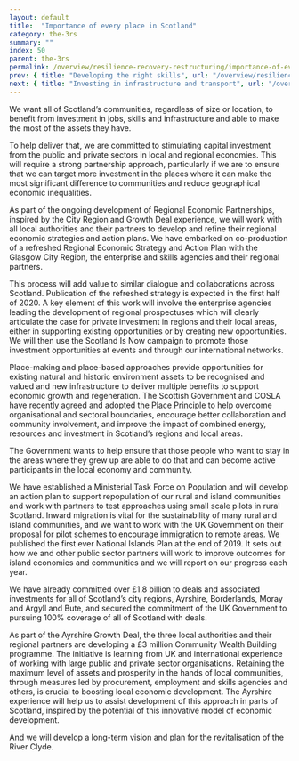```yaml
---
layout: default
title:  "Importance of every place in Scotland"
category: the-3rs
summary: ""
index: 50
parent: the-3rs
permalink: /overview/resilience-recovery-restructuring/importance-of-every-place-in-scotland/
prev: { title: "Developing the right skills", url: "/overview/resilience-recovery-restructuring/developing-the-right-skills/" }
next: { title: "Investing in infrastructure and transport", url: "/overview/resilience-recovery-restructuring/investing-infrastructure-and-transport/" }
---
```


We want all of Scotland’s communities, regardless of size or location, to benefit from investment in jobs, skills and infrastructure and able to make the most of the assets they have.  

To help deliver that, we are committed to stimulating capital investment from the public and private sectors in local and regional economies.  This will require a strong partnership approach, particularly if we are to ensure that we can target more investment in the places where it can make the most significant difference to communities and reduce geographical economic inequalities.  

As part of the ongoing development of Regional Economic Partnerships, inspired by the City Region and Growth Deal experience, we will work with all local authorities and their partners to develop and refine their regional economic strategies and action plans.  We have embarked on co-production of a refreshed Regional Economic Strategy and Action Plan with the Glasgow City Region, the enterprise and skills agencies and their regional partners.  

This process will add value to similar dialogue and collaborations across Scotland. Publication of the refreshed strategy is expected in the first half of 2020.  A key element of this work will involve the enterprise agencies leading the development of regional prospectuses which will clearly articulate the case for private investment in regions and their local areas, either in supporting existing opportunities or by creating new opportunities.  We will then use the Scotland Is Now campaign to promote those investment opportunities at events and through our international networks.  

Place-making and place-based approaches provide opportunities for existing natural and historic environment assets to be recognised and valued and new infrastructure to deliver multiple benefits to support economic growth and regeneration.  The Scottish Government and COSLA have recently agreed and adopted the [Place Principle](https://www.gov.scot/publications/place-principle-introduction/) to help overcome organisational and sectoral boundaries, encourage better collaboration and community involvement, and improve the impact of combined energy, resources and investment in Scotland’s regions and local areas.  

The Government wants to help ensure that those people who want to stay in the areas where they grew up are able to do that and can become active participants in the local economy and community.  

We have established a Ministerial Task Force on Population and will develop an action plan to support repopulation of our rural and island communities and work with partners to test approaches using small scale pilots in rural Scotland.    Inward migration is vital for the sustainability of many rural and island communities, and we want to work with the UK Government on their proposal for pilot schemes to encourage immigration to remote areas.  We published the first ever National Islands Plan at the end of 2019.  It sets out how we and other public sector partners will work to improve outcomes for island economies and communities and we will report on our progress each year.  

We have already committed over £1.8 billion to deals and associated investments for all of Scotland’s city regions, Ayrshire, Borderlands, Moray and Argyll and Bute, and secured the commitment of the UK Government to pursuing 100% coverage of all of Scotland with deals.  

As part of the Ayrshire Growth Deal, the three local authorities and their regional partners are developing a £3 million Community Wealth Building programme.  The initiative is learning from UK and international experience of working with large public and private sector organisations.  Retaining the maximum level of assets and prosperity in the hands of local communities, through measures led by procurement, employment and skills agencies and others, is crucial to boosting local economic development.  The Ayrshire experience will help us to assist development of this approach in parts of Scotland, inspired by the potential of this innovative model of economic development.  

And we will develop a long-term vision and plan for the revitalisation of the River Clyde.  
  